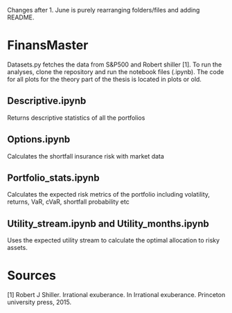 Changes after 1. June is purely rearranging folders/files and adding README. 
# FinansMaster
Datasets.py fetches the data from S&P500 and Robert shiller [1]. To run the analyses, clone the repository and run the notebook files (.ipynb). The code for all plots for the theory part of the thesis is located in plots or old.

## Descriptive.ipynb
Returns descriptive statistics of all the portfolios

## Options.ipynb
Calculates the shortfall insurance risk with market data

## Portfolio_stats.ipynb
Calculates the expected risk metrics of the portfolio including volatility, returns, VaR, cVaR, shortfall probability etc

## Utility_stream.ipynb and Utility_months.ipynb
Uses the expected utility stream to calculate the optimal allocation to risky assets. 

# Sources
[1] Robert J Shiller. Irrational exuberance. In Irrational exuberance. Princeton university
press, 2015.
